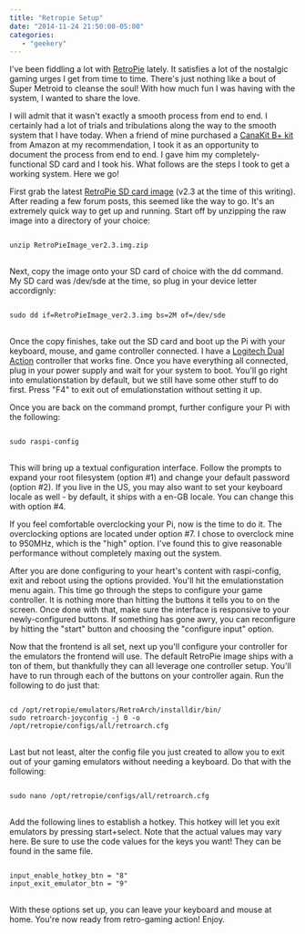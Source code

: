 ```yaml
---
title: "Retropie Setup"
date: "2014-11-24 21:50:00-05:00"
categories:
   - "geekery"
---
```

I've been fiddling a lot with [RetroPie](http://blog.petrockblock.com/retropie/) lately. It satisfies a lot of the nostalgic gaming urges I get from time to time. There's just nothing like a bout of Super Metroid to cleanse the soul! With how much fun I was having with the system, I wanted to share the love. 

I will admit that it wasn't exactly a smooth process from end to end. I certainly had a lot of trials and tribulations along the way to the smooth system that I have today. When a friend of mine purchased a [CanaKit B+ kit](http://www.amazon.com/CanaKit-Raspberry-Complete-Original-Preloaded/dp/B008XVAVAW) from Amazon at my recommendation, I took it as an opportunity to document the process from end to end. I gave him my completely-functional SD card and I took his. What follows are the steps I took to get a working system. Here we go!

<!--more-->

First grab the latest [RetroPie SD card image](http://blog.petrockblock.com/download/retropie-project-image/) (v2.3 at the time of this writing). After reading a few forum posts, this seemed like the way to go. It's an extremely quick way to get up and running. Start off by unzipping the raw image into a directory of your choice:

<pre><code>
unzip RetroPieImage_ver2.3.img.zip
</code>
</pre>
	
Next, copy the image onto your SD card of choice with the dd command. My SD card was /dev/sde at the time, so plug in your device letter accordignly:

<pre><code>
sudo dd if=RetroPieImage_ver2.3.img bs=2M of=/dev/sde
</code>
</pre>

Once the copy finishes, take out the SD card and boot up the Pi with your
keyboard, mouse, and game controller connected. I have a [Logitech Dual Action](http://www.amazon.com/Logitech-Dual-Action-Game-Pad/dp/B0000ALFCI/ref=sr_1_1?ie=UTF8&qid=1416884420&sr=8-1&keywords=logitech+dual+action+gamepad&pebp=1416884433304) controller that works fine. Once you have everything all connected, plug in your power supply and wait for your system to boot. You'll go right into emulationstation by default, but we still have some other stuff to do first. Press "F4" to exit out of emulationstation without setting it up.

Once you are back on the command prompt, further configure your Pi with the following:

<pre><code>
sudo raspi-config
</code>
</pre>

This will bring up a textual configuration interface. Follow the prompts to expand your root filesystem (option #1) and change your default password (option #2). If you live in the US, you may also want to set your keyboard locale as well - by default, it ships with a en-GB locale. You can change this with option #4. 

If you feel comfortable overclocking your Pi, now is the time to do it. The overclocking options are located under option #7. I chose to overclock mine to 950MHz, which is the "high" option. I've found this to give reasonable performance without completely maxing out the system.

After you are done configuring to your heart's content with raspi-config, exit and reboot using the options provided. You'll hit the emulationstation menu again. This time go through the steps to configure your game controller. It is nothing more than hitting the buttons it tells you to on the screen. Once done with that, make sure the interface is responsive to your newly-configured buttons. If something has gone awry, you can reconfigure by hitting the "start" button and choosing the "configure input" option. 

Now that the frontend is all set, next up you'll configure your controller for the emulators the frontend will use. The default RetroPie image ships with a ton of them, but thankfully they can all leverage one controller setup. You'll have to run through each of the buttons on your controller again. Run the following to do just that:

<pre><code>
cd /opt/retropie/emulators/RetroArch/installdir/bin/
sudo retroarch-joyconfig -j 0 -o /opt/retropie/configs/all/retroarch.cfg
</code>
</pre>

Last but not least, alter the config file you just created to allow you to exit out of your gaming emulators without needing a keyboard. Do that with the following:

<pre><code>
sudo nano /opt/retropie/configs/all/retroarch.cfg
</code>
</pre>

Add the following lines to establish a hotkey. This hotkey will let you exit emulators by pressing start+select. Note that the actual values may vary here. Be sure to use the code values for the keys you want! They can be found in the same file.

<pre><code>
input_enable_hotkey_btn = "8"
input_exit_emulator_btn = "9"
</code>
</pre>

With these options set up, you can leave your keyboard and mouse at home.
You're now ready from retro-gaming action! Enjoy. 
